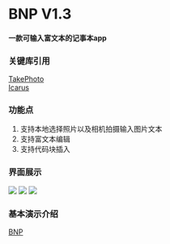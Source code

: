 # **BNP V1.3**
#### 一款可输入富文本的记事本app 

### **关键库引用**

[TakePhoto](https://github.com/crazyandcoder/TakePhoto)<br>
[Icarus](https://github.com/mr5/icarus-android)


### **功能点**

 1. 支持本地选择照片以及相机拍摄输入图片文本
 2. 支持富文本编辑
 3. 支持代码块插入

### 界面展示

![](http://39.105.20.169/BNPintroduction/img/page11.jpg) ![](http://39.105.20.169/BNPintroduction/img/page22.jpg) ![](http://39.105.20.169/BNPintroduction/img/page33.jpg)

### 基本演示介绍
[BNP](http://39.105.20.169/BNPintroduction/index.html)
